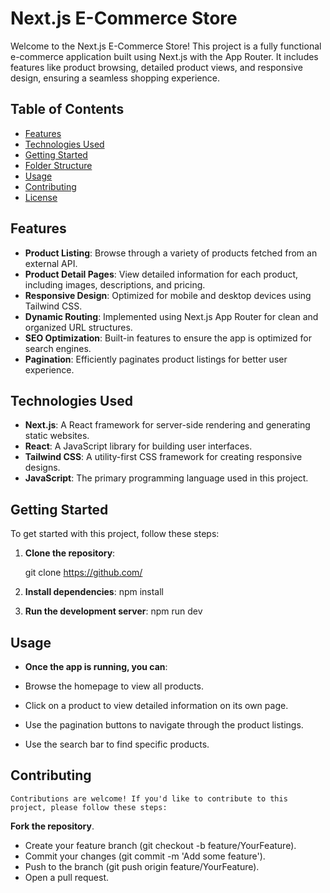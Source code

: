 # Next.js E-Commerce Store

Welcome to the Next.js E-Commerce Store! This project is a fully functional e-commerce application built using Next.js with the App Router. It includes features like product browsing, detailed product views, and responsive design, ensuring a seamless shopping experience.

## Table of Contents

- [Features](#features)
- [Technologies Used](#technologies-used)
- [Getting Started](#getting-started)
- [Folder Structure](#folder-structure)
- [Usage](#usage)
- [Contributing](#contributing)
- [License](#license)

## Features

- **Product Listing**: Browse through a variety of products fetched from an external API.
- **Product Detail Pages**: View detailed information for each product, including images, descriptions, and pricing.
- **Responsive Design**: Optimized for mobile and desktop devices using Tailwind CSS.
- **Dynamic Routing**: Implemented using Next.js App Router for clean and organized URL structures.
- **SEO Optimization**: Built-in features to ensure the app is optimized for search engines.
- **Pagination**: Efficiently paginates product listings for better user experience.

## Technologies Used

- **Next.js**: A React framework for server-side rendering and generating static websites.
- **React**: A JavaScript library for building user interfaces.
- **Tailwind CSS**: A utility-first CSS framework for creating responsive designs.
- **JavaScript**: The primary programming language used in this project.

## Getting Started

To get started with this project, follow these steps:

1. **Clone the repository**:
   
   git clone https://github.com/

2.  **Install dependencies**:
    npm install
3. **Run the development server**: 
    npm run dev

## Usage
- **Once the app is running, you can**:

 - Browse the homepage to view all products.
- Click on a product to view detailed information on its own page.
- Use the pagination buttons to navigate through the product listings.
- Use the search bar to find specific products. 

## Contributing

    Contributions are welcome! If you'd like to contribute to this project, please follow these steps:

**Fork the repository**.
- Create your feature branch (git checkout -b feature/YourFeature).
- Commit your changes (git commit -m 'Add some feature').
- Push to the branch (git push origin feature/YourFeature).
- Open a pull request.
